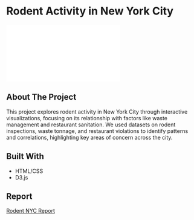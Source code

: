 # Rodent Activity in New York City
![Project Link](index.html)

## About The Project

This project explores rodent activity in New York City through interactive visualizations, focusing on its relationship with factors like waste management and restaurant sanitation. We used datasets on rodent inspections, waste tonnage, and restaurant violations to identify patterns and correlations, highlighting key areas of concern across the city.
## Built With
- HTML/CSS
- D3.js

## Report
[Rodent NYC Report](RodentNYCReport.pdf)
